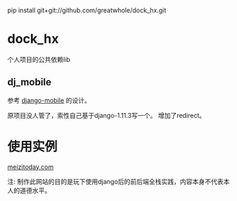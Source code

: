 pip install git+git://github.com/greatwhole/dock_hx.git

# dock_hx
个人项目的公共依赖lib

## dj_mobile
参考 [django-mobile](https://github.com/gregmuellegger/django-mobile) 的设计。

原项目没人管了，索性自己基于django-1.11.3写一个。
增加了redirect。


# 使用实例

[meizitoday.com](meizitoday.com)

注: 制作此网站的目的是玩下使用django后的前后端全栈实践，内容本身不代表本人的道德水平。

